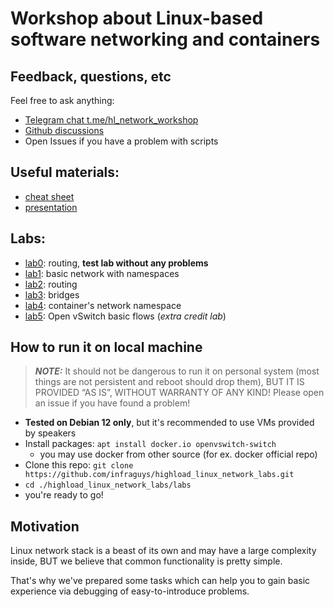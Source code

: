 # Workshop about Linux-based software networking and containers

## Feedback, questions, etc

Feel free to ask anything:
- [Telegram chat t.me/hl_network_workshop](https://t.me/hl_network_workshop)
- [Github discussions](https://github.com/infraguys/highload_linux_network_labs/discussions)
- Open Issues if you have a problem with scripts

## Useful materials:
- [cheat sheet](https://drive.google.com/file/d/1xXYeR9KwdBGP9ZKmhfIqDoeyB74StqvN/view?usp=sharing)
- [presentation](https://drive.google.com/file/d/1BfbjA_RuW7dn45HW3b7GYfSe9tbeq1nD/view?usp=sharing)

## Labs:
- [lab0](./labs/lab0_test.sh): routing, **test lab without any problems**
- [lab1](./labs/lab1.sh): basic network with namespaces
- [lab2](./labs/lab2.sh): routing
- [lab3](./labs/lab3.sh): bridges
- [lab4](./labs/lab4.sh): container's network namespace
- [lab5](./labs/lab5.sh): Open vSwitch basic flows (*extra credit lab*)

## How to run it on local machine

> **_NOTE:_**  It should not be dangerous to run it on personal system (most things are not persistent and reboot should drop them),
> BUT IT IS PROVIDED “AS IS”, WITHOUT WARRANTY OF ANY KIND! Please open an issue if you have found a problem!

- **Tested on Debian 12 only**, but it's recommended to use VMs provided by speakers
- Install packages: `apt install docker.io openvswitch-switch`
  - you may use docker from other source (for ex. docker official repo)
- Clone this repo: `git clone https://github.com/infraguys/highload_linux_network_labs.git`
- `cd ./highload_linux_network_labs/labs`
- you're ready to go!


## Motivation

Linux network stack is a beast of its own and may have a large complexity inside,
BUT we believe that common functionality is pretty simple.

That's why we've prepared some tasks which can help you to gain basic experience
via debugging of easy-to-introduce problems.
